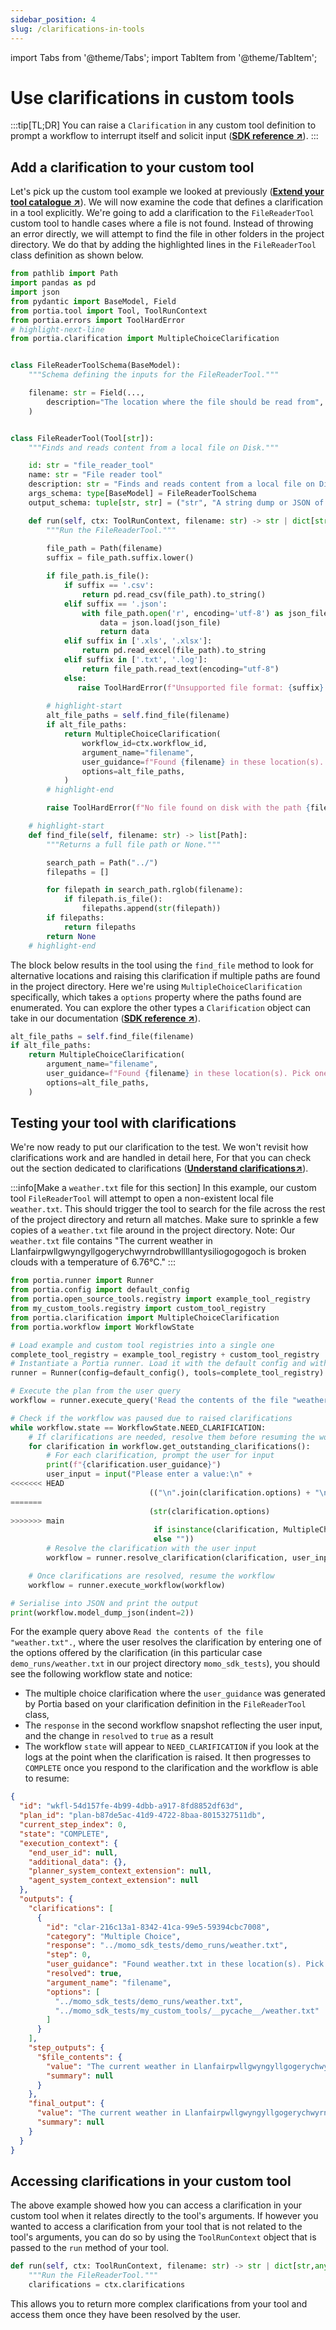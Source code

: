 ```yaml
---
sidebar_position: 4
slug: /clarifications-in-tools
---
```


import Tabs from '@theme/Tabs';
import TabItem from '@theme/TabItem';

# Use clarifications in custom tools
:::tip[TL;DR]
You can raise a `Clarification` in any custom tool definition to prompt a workflow to interrupt itself and solicit input (<a href="/SDK/portia/clarification" target="_blank">**SDK reference ↗**</a>).
:::


## Add a clarification to your custom tool
Let's pick up the custom tool example we looked at previously (<a href="/extend-tool-catalogue" target="_blank">**Extend your tool catalogue ↗**</a>). We will now examine the code that defines a clarification in a tool explicitly. We're going to add a clarification to the `FileReaderTool` custom tool to handle cases where a file is not found. Instead of throwing an error directly, we will attempt to find the file in other folders in the project directory. We do that by adding the highlighted lines in the `FileReaderTool` class definition as shown below.

```python title="my_custom_tools/file_reader_tool.py"
from pathlib import Path
import pandas as pd
import json
from pydantic import BaseModel, Field
from portia.tool import Tool, ToolRunContext
from portia.errors import ToolHardError
# highlight-next-line
from portia.clarification import MultipleChoiceClarification


class FileReaderToolSchema(BaseModel):
    """Schema defining the inputs for the FileReaderTool."""

    filename: str = Field(..., 
        description="The location where the file should be read from",
    )


class FileReaderTool(Tool[str]):
    """Finds and reads content from a local file on Disk."""

    id: str = "file_reader_tool"
    name: str = "File reader tool"
    description: str = "Finds and reads content from a local file on Disk"
    args_schema: type[BaseModel] = FileReaderToolSchema
    output_schema: tuple[str, str] = ("str", "A string dump or JSON of the file content")

    def run(self, ctx: ToolRunContext, filename: str) -> str | dict[str,any] | MultipleChoiceClarification:
        """Run the FileReaderTool."""
        
        file_path = Path(filename)
        suffix = file_path.suffix.lower()

        if file_path.is_file():
            if suffix == '.csv':
                return pd.read_csv(file_path).to_string()
            elif suffix == '.json':
                with file_path.open('r', encoding='utf-8') as json_file:
                    data = json.load(json_file)
                    return data
            elif suffix in ['.xls', '.xlsx']:
                return pd.read_excel(file_path).to_string
            elif suffix in ['.txt', '.log']:
                return file_path.read_text(encoding="utf-8")
            else:
               raise ToolHardError(f"Unsupported file format: {suffix}. Supported formats are .txt, .log, .csv, .json, .xls, .xlsx.")
        
        # highlight-start
        alt_file_paths = self.find_file(filename)
        if alt_file_paths:
            return MultipleChoiceClarification(
                workflow_id=ctx.workflow_id,
                argument_name="filename",
                user_guidance=f"Found {filename} in these location(s). Pick one to continue:\n{alt_file_paths}",
                options=alt_file_paths,
            )
        # highlight-end

        raise ToolHardError(f"No file found on disk with the path {filename}.")

    # highlight-start
    def find_file(self, filename: str) -> list[Path]:
        """Returns a full file path or None."""

        search_path = Path("../")
        filepaths = []

        for filepath in search_path.rglob(filename):
            if filepath.is_file():
                filepaths.append(str(filepath))
        if filepaths:
            return filepaths
        return None
    # highlight-end
```

The block below results in the tool using the `find_file` method to look for alternative locations and raising this clarification if multiple paths are found in the project directory. Here we're using `MultipleChoiceClarification` specifically, which takes a `options` property where the paths found are enumerated. You can explore the other types a `Clarification` object can take in our documentation (<a href="/SDK/portia/clarification" target="_blank">**SDK reference ↗**</a>).

```python skip=true
alt_file_paths = self.find_file(filename)
if alt_file_paths:
    return MultipleChoiceClarification(
        argument_name="filename",
        user_guidance=f"Found {filename} in these location(s). Pick one to continue:\n{alt_file_paths}",
        options=alt_file_paths,
    )
```

## Testing your tool with clarifications
We're now ready to put our clarification to the test. We won't revisit how clarifications work and are handled in detail here, For that you can check out the section dedicated to clarifications (<a href="/understand-clarifications" target="_blank">**Understand clarifications↗**</a>).

:::info[Make a `weather.txt` file for this section]
In this example, our custom tool `FileReaderTool` will attempt to open a non-existent local file `weather.txt`. This should trigger the tool to search for the file across the rest of the project directory and return all matches. Make sure to sprinkle a few copies of a `weather.txt` file around in the project directory. 
Note: Our `weather.txt` file contains "The current weather in Llanfairpwllgwyngyllgogerychwyrndrobwllllantysiliogogogoch is broken clouds with a temperature of 6.76°C."
:::

```python title="main.py" skip=true
from portia.runner import Runner
from portia.config import default_config
from portia.open_source_tools.registry import example_tool_registry
from my_custom_tools.registry import custom_tool_registry
from portia.clarification import MultipleChoiceClarification
from portia.workflow import WorkflowState

# Load example and custom tool registries into a single one
complete_tool_registry = example_tool_registry + custom_tool_registry
# Instantiate a Portia runner. Load it with the default config and with the tools above
runner = Runner(config=default_config(), tools=complete_tool_registry)

# Execute the plan from the user query
workflow = runner.execute_query('Read the contents of the file "weather.txt".')

# Check if the workflow was paused due to raised clarifications
while workflow.state == WorkflowState.NEED_CLARIFICATION:
    # If clarifications are needed, resolve them before resuming the workflow
    for clarification in workflow.get_outstanding_clarifications():
        # For each clarification, prompt the user for input
        print(f"{clarification.user_guidance}")
        user_input = input("Please enter a value:\n" +
<<<<<<< HEAD
                               (("\n".join(clarification.options) + "\n") 
=======
                               (str(clarification.options)
>>>>>>> main
                                if isinstance(clarification, MultipleChoiceClarification)
                                else ""))
        # Resolve the clarification with the user input
        workflow = runner.resolve_clarification(clarification, user_input, workflow)

    # Once clarifications are resolved, resume the workflow
    workflow = runner.execute_workflow(workflow)

# Serialise into JSON and print the output
print(workflow.model_dump_json(indent=2))
```

For the example query above `Read the contents of the file "weather.txt".`, where the user resolves the clarification by entering one of the options offered by the clarification (in this particular case `demo_runs/weather.txt` in our project directory `momo_sdk_tests`), you should see the following workflow state and notice:
- The multiple choice clarification where the `user_guidance` was generated by Portia based on your clarification definition in the `FileReaderTool` class,
- The `response` in the second workflow snapshot reflecting the user input, and the change in `resolved` to `true` as a result
- The workflow `state` will appear to `NEED_CLARIFICATION` if you look at the logs at the point when the clarification is raised. It then progresses to `COMPLETE` once you respond to the clarification and the workflow is able to resume:
```json title="workflow_state.json"
{
  "id": "wkfl-54d157fe-4b99-4dbb-a917-8fd8852df63d",
  "plan_id": "plan-b87de5ac-41d9-4722-8baa-8015327511db",
  "current_step_index": 0,
  "state": "COMPLETE",
  "execution_context": {
    "end_user_id": null,
    "additional_data": {},
    "planner_system_context_extension": null,
    "agent_system_context_extension": null
  },
  "outputs": {
    "clarifications": [
      {
        "id": "clar-216c13a1-8342-41ca-99e5-59394cbc7008",
        "category": "Multiple Choice",
        "response": "../momo_sdk_tests/demo_runs/weather.txt",
        "step": 0,
        "user_guidance": "Found weather.txt in these location(s). Pick one to continue:\n['../momo_sdk_tests/demo_runs/weather.txt', '../momo_sdk_tests/my_custom_tools/__pycache__/weather.txt']",
        "resolved": true,
        "argument_name": "filename",
        "options": [
          "../momo_sdk_tests/demo_runs/weather.txt",
          "../momo_sdk_tests/my_custom_tools/__pycache__/weather.txt"
        ]
      }
    ],
    "step_outputs": {
      "$file_contents": {
        "value": "The current weather in Llanfairpwllgwyngyllgogerychwyrndrobwllllantysiliogogogoch is broken clouds with a temperature of 6.76°C.",
        "summary": null
      }
    },
    "final_output": {
      "value": "The current weather in Llanfairpwllgwyngyllgogerychwyrndrobwllllantysiliogogogoch is broken clouds with a temperature of 6.76°C.",
      "summary": null
    }
  }
}
```

## Accessing clarifications in your custom tool
The above example showed how you can access a clarification in your custom tool when it relates directly to the tool's arguments. If however you wanted to access a clarification from your tool that is not related to the tool's arguments, you can do so by using the `ToolRunContext` object that is passed to the `run` method of your tool.

```python skip=true
def run(self, ctx: ToolRunContext, filename: str) -> str | dict[str,any] | MultipleChoiceClarification:
    """Run the FileReaderTool."""
    clarifications = ctx.clarifications
```

This allows you to return more complex clarifications from your tool and access them once they have been resolved by the user.

